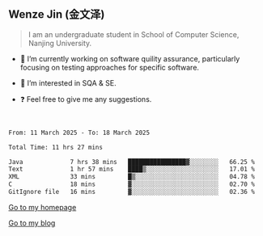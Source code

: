 ## Wenze Jin (金文泽)

> I am an undergraduate student in School of Computer Science, Nanjing University.

- 🔭 I’m currently working on software quility assurance, particularly focusing on testing approaches for specific software.
  
- 🌱 I’m interested in SQA & SE.
  
- ❓ Feel free to give me any suggestions.  

<br>  

<!--START_SECTION:waka-->

```txt
From: 11 March 2025 - To: 18 March 2025

Total Time: 11 hrs 27 mins

Java             7 hrs 38 mins   ████████████████▓░░░░░░░░   66.25 %
Text             1 hr 57 mins    ████▒░░░░░░░░░░░░░░░░░░░░   17.01 %
XML              33 mins         █▒░░░░░░░░░░░░░░░░░░░░░░░   04.78 %
C                18 mins         ▓░░░░░░░░░░░░░░░░░░░░░░░░   02.70 %
GitIgnore file   16 mins         ▓░░░░░░░░░░░░░░░░░░░░░░░░   02.36 %
```

<!--END_SECTION:waka-->

[Go to my homepage](https://wenzejin.github.io)

[Go to my blog](https://wenzejin.notion.site/Wenze-Jin-s-Blog-1635e9fa7b6d80b3adcedfacc74aa717?pvs=4)
